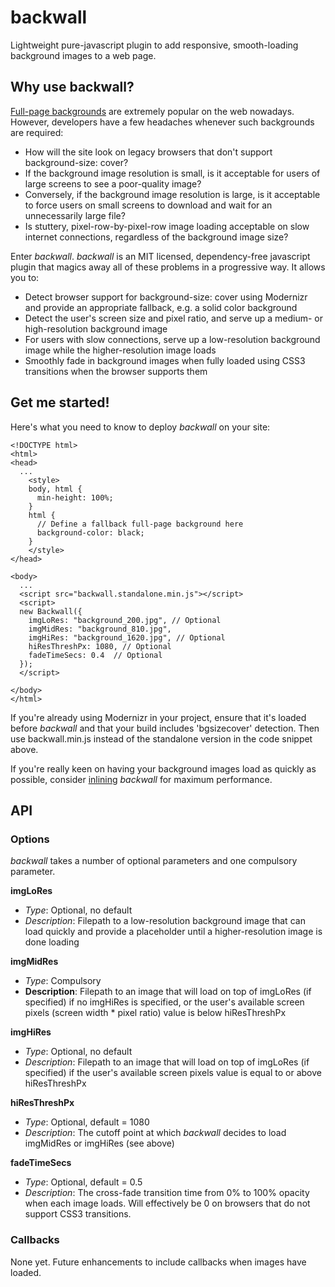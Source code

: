 # backwall
Lightweight pure-javascript plugin to add responsive, smooth-loading background images to a web page.

## Why use backwall?
[Full-page backgrounds](https://css-tricks.com/perfect-full-page-background-image/) are extremely popular on the web nowadays. However, developers have a few headaches whenever such backgrounds are required:
- How will the site look on legacy browsers that don't support background-size: cover?
- If the background image resolution is small, is it acceptable for users of large screens to see a poor-quality image?
- Conversely, if the background image resolution is large, is it acceptable to force users on small screens to download and wait for an unnecessarily large file?
- Is stuttery, pixel-row-by-pixel-row image loading acceptable on slow internet connections, regardless of the background image size?

Enter *backwall*. *backwall* is an MIT licensed, dependency-free javascript plugin that magics away all of these problems in a progressive way. It allows you to:
- Detect browser support for background-size: cover using Modernizr and provide an appropriate fallback, e.g. a solid color background
- Detect the user's screen size and pixel ratio, and serve up a medium- or high-resolution background image
- For users with slow connections, serve up a low-resolution background image while the higher-resolution image loads
- Smoothly fade in background images when fully loaded using CSS3 transitions when the browser supports them

## Get me started! 

Here's what you need to know to deploy *backwall* on your site:

```
<!DOCTYPE html>
<html>
<head>
  ...
	<style>
	body, html {
	  min-height: 100%;
	}
	html {
	  // Define a fallback full-page background here
	  background-color: black;
	}
	</style>
</head>

<body>
  ...
  <script src="backwall.standalone.min.js"></script>
  <script>
  new Backwall({
    imgLoRes: "background_200.jpg", // Optional
    imgMidRes: "background_810.jpg",
    imgHiRes: "background_1620.jpg", // Optional
    hiResThreshPx: 1080, // Optional
    fadeTimeSecs: 0.4  // Optional
  });
  </script>

</body>
</html>
```

If you're already using Modernizr in your project, ensure that it's loaded before *backwall* and that your build includes 'bgsizecover' detection. Then use backwall.min.js instead of the standalone version in the code snippet above.

If you're really keen on having your background images load as quickly as possible, consider [inlining](https://developers.google.com/speed/pagespeed/module/filter-js-inline?hl=en#operation) *backwall* for maximum performance.

## API

### Options

*backwall* takes a number of optional parameters and one compulsory parameter.

**imgLoRes**
- *Type*: Optional, no default
- *Description*: Filepath to a low-resolution background image that can load quickly and provide a placeholder until a higher-resolution image is done loading

**imgMidRes**
- *Type*: Compulsory
- **Description**: Filepath to an image that will load on top of imgLoRes (if specified) if no imgHiRes is specified, or the user's available screen pixels (screen width * pixel ratio) value is below hiResThreshPx

**imgHiRes**
- *Type*: Optional, no default
- *Description*: Filepath to an image that will load on top of imgLoRes (if specified) if the user's available screen pixels value is equal to or above hiResThreshPx

**hiResThreshPx**
- *Type*: Optional, default = 1080
- *Description*: The cutoff point at which *backwall* decides to load imgMidRes or imgHiRes (see above)

**fadeTimeSecs**
- *Type*: Optional, default = 0.5
- *Description*: The cross-fade transition time from 0% to 100% opacity when each image loads. Will effectively be 0 on browsers that do not support CSS3 transitions.

### Callbacks

None yet. Future enhancements to include callbacks when images have loaded.
